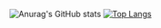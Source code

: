 ![Anurag's GitHub stats](https://github-readme-stats.vercel.app/api?username=digaso&show_icons=true&theme=tokyonight&include_all_commits=true)
[![Top Langs](https://github-readme-stats.vercel.app/api/top-langs/?username=digaso)](https://github.com/anuraghazra/github-readme-stats&theme=tokyonight)
